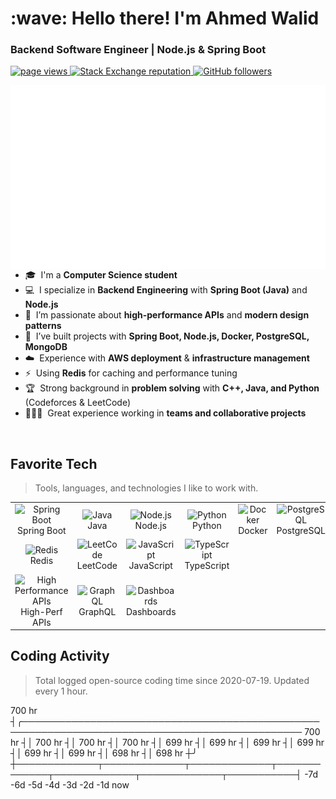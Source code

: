 <h1 align="left" id="ahmedwalid-title">:wave: Hello there! I'm Ahmed Walid</h1>
<h3 align="left">Backend Software Engineer | Node.js & Spring Boot</h3>

<p align="left">
  <a href="https://github.com/ahmedwalid">
    <img src="https://komarev.com/ghpvc/?username=ahmedwalid" alt="page views" />
  </a>
  <a href="https://stackoverflow.com/users/your-id">
    <img alt="Stack Exchange reputation" src="https://img.shields.io/stackexchange/stackoverflow/r/your-id?color=orange&label=reputation&logo=stackoverflow">
  </a>
  <a href="https://github.com/ahmedwalid?tab=followers">
    <img alt="GitHub followers" src="https://img.shields.io/github/followers/ahmedwalid?style=flat&logo=github">
  </a>
</p>

<a href="#ahmedwalid-title">
  <img src="https://raw.githubusercontent.com/MacroPower/github-stats-transparent/output/generated/overview.svg" alt="ahmedwalid" align="right" />
</a>

- :mortar_board: &nbsp;I'm a **Computer Science student**
- :computer: &nbsp;I specialize in **Backend Engineering** with **Spring Boot (Java)** and **Node.js**
- :seedling: &nbsp;I’m passionate about **high-performance APIs** and **modern design patterns**
- :floppy_disk: &nbsp;I’ve built projects with **Spring Boot, Node.js, Docker, PostgreSQL, MongoDB**
- :cloud: &nbsp;Experience with **AWS deployment** & **infrastructure management**
- :zap: &nbsp;Using **Redis** for caching and performance tuning
- :trophy: &nbsp;Strong background in **problem solving** with **C++, Java, and Python** (Codeforces & LeetCode)
- :people_holding_hands: &nbsp;Great experience working in **teams and collaborative projects**

<br>

<h2 align="left" id="ahmedwalid-tech">Favorite Tech</h2>

> Tools, languages, and technologies I like to work with.

<table>
  <tr>
    <td align="center" width="96">
      <img src="https://cdn.jsdelivr.net/gh/devicons/devicon/icons/spring/spring-original.svg" width="48" height="48" alt="Spring Boot" />
      <br>Spring Boot
    </td>
    <td align="center" width="96">
      <img src="https://cdn.jsdelivr.net/gh/devicons/devicon/icons/java/java-original.svg" width="48" height="48" alt="Java" />
      <br>Java
    </td>
    <td align="center" width="96">
      <img src="https://cdn.jsdelivr.net/gh/devicons/devicon/icons/nodejs/nodejs-original.svg" width="48" height="48" alt="Node.js" />
      <br>Node.js
    </td>
    <td align="center" width="96">
      <img src="https://cdn.jsdelivr.net/gh/devicons/devicon/icons/python/python-original.svg" width="48" height="48" alt="Python" />
      <br>Python
    </td>
    <td align="center" width="96">
      <img src="https://cdn.jsdelivr.net/gh/devicons/devicon/icons/docker/docker-original.svg" width="48" height="48" alt="Docker" />
      <br>Docker
    </td>
    <td align="center" width="96">
      <img src="https://cdn.jsdelivr.net/gh/devicons/devicon/icons/postgresql/postgresql-original.svg" width="48" height="48" alt="PostgreSQL" />
      <br>PostgreSQL
    </td>
    <td align="center" width="96">
      <img src="https://cdn.jsdelivr.net/gh/devicons/devicon/icons/mongodb/mongodb-original.svg" width="48" height="48" alt="MongoDB" />
      <br>MongoDB
    </td>
  </tr>
  <tr>
    <td align="center" width="96">
      <img src="https://cdn.jsdelivr.net/gh/devicons/devicon/icons/redis/redis-original.svg" width="48" height="48" alt="Redis" />
      <br>Redis
    </td>
    <td align="center" width="96">
      <img src="https://img.icons8.com/external-tal-revivo-shadow-tal-revivo/48/000000/external-level-up-your-coding-skills-and-quickly-land-a-job-logo-shadow-tal-revivo.png" width="48" height="48" alt="LeetCode" />
      <br>LeetCode
    </td>
    <td align="center" width="96">
      <img src="https://cdn.jsdelivr.net/gh/devicons/devicon/icons/javascript/javascript-original.svg" width="48" height="48" alt="JavaScript" />
      <br>JavaScript
    </td>
    <td align="center" width="96">
      <img src="https://cdn.jsdelivr.net/gh/devicons/devicon/icons/typescript/typescript-original.svg" width="48" height="48" alt="TypeScript" />
      <br>TypeScript
    </td>
  </tr>
  <tr>
    <td align="center" width="96">
      <img src="https://img.icons8.com/external-flat-juicy-fish/60/external-api-coding-and-development-flat-flat-juicy-fish.png" width="48" height="48" alt="High Performance APIs" />
      <br>High-Perf APIs
    </td>
    <td align="center" width="96">
      <img src="https://cdn.jsdelivr.net/gh/devicons/devicon/icons/graphql/graphql-plain.svg" width="48" height="48" alt="GraphQL" />
      <br>GraphQL
    </td>
    <td align="center" width="96">
      <img src="https://img.icons8.com/color/48/000000/dashboard.png" width="48" height="48" alt="Dashboards" />
      <br>Dashboards
    </td>
  </tr>
</table>

<h2 align="left">Coding Activity</h2>

> Total logged open-source coding time since 2020-07-19. Updated every 1 hour.

<!-- prettier-ignore-start -->
<!-- START_SECTION:ascii_graph -->

700 hr ┤╭───────────────────────────────────────────────────────────────────────────────────────────────
700 hr ┤│
700 hr ┤│
700 hr ┤│
700 hr ┤│
699 hr ┤│
699 hr ┤│
699 hr ┤│
699 hr ┤│
699 hr ┤│
699 hr ┤│
698 hr ┤│
698 hr ┼╯
┼─────────────┬─────────────┬─────────────┬─────────────┬─────────────┬─────────────┬───────────┤
-7d -6d -5d -4d -3d -2d -1d now


